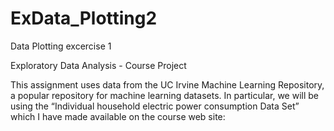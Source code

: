 ExData_Plotting2
================

Data Plotting excercise 1

Exploratory Data Analysis - Course Project

This assignment uses data from the UC Irvine Machine Learning Repository,
a popular repository for machine learning datasets. In particular, 
we will be using the “Individual household electric power consumption Data Set” 
which I have made available on the course web site:
